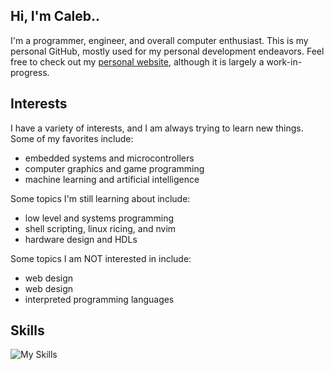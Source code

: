 ## Hi, I'm Caleb..

I'm a programmer, engineer, and overall computer enthusiast.
This is my personal GitHub, mostly used for my personal development endeavors.
Feel free to check out my [personal website](caleb-mostyn.com), although it is largely a work-in-progress.

## Interests
I have a variety of interests, and I am always trying to learn new things. 
Some of my favorites include:

- embedded systems and microcontrollers
- computer graphics and game programming
- machine learning and artificial intelligence

Some topics I'm still learning about include:

- low level and systems programming
- shell scripting, linux ricing, and nvim
- hardware design and HDLs

Some topics I am NOT interested in include:

- web design
- web design
- interpreted programming languages

## Skills
![My Skills](https://skillicons.dev/icons?i=c,cpp,cs,java,arduino,py,html,css,js,r,windows,linux,godot,unreal)
